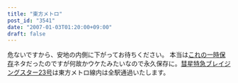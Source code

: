 ```yaml
---
title: "東方メトロ"
post_id: "3541"
date: "2007-01-03T01:20:00+09:00"
draft: false
---
```



危ないですから、安地の内側に下がってお待ちください。 本当は[これの一時保存](/3542)ネタだったのですが何故かウケたみたいなので永久保存に。[彗星特急ブレイジングスター23号](http://lama.danmaq.com/lamarisa/#res17)は東方メトロ線内は全駅通過いたします。
